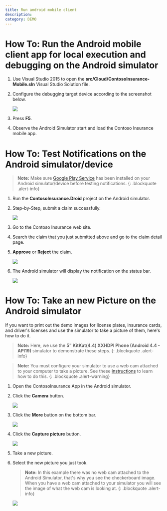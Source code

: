 ```yaml
---
title: Run android mobile client
description:
category: DEMO
---
```


# How To: Run the Android mobile client app for local execution and debugging on the Android simulator

1. Use Visual Studio 2015 to open the **src/Cloud/ContosoInsurance-Mobile.sln** Visual Studio Solution file.
   
2. Configure the debugging target device according to the screenshot below.

   ![]({{site.baseurl}}/img/deployment/VS-Android-Deployment-Settings.png)
3. Press **F5**.
4. Observe the Android Simulator start and load the Contoso Insurance mobile app.

# How To: Test Notifications on the Android simulator/device

> **Note:** Make sure [Google Play Service](https://play.google.com/store/apps/details?id=com.google.android.gms&hl=en "Google Play Service") has been installed on your Android simulator/device before testing notifications.
{: .blockquote .alert-info}

1. Run the **ContosoInsurance.Droid** project on the Android simulator.
2. Step-by-Step, submit a claim successfully.

	![]({{site.baseurl}}/img/deployment/Android-submit-a-claim.png)

3. Go to the Contoso Insurance web site.
4. Search the claim that you just submitted above and go to the claim detail page.
5. **Approve** or **Reject** the claim.

	![]({{site.baseurl}}/img/deployment/approve-a-claim.png)	

6. The Android simulator will display the notification on the status bar.

    ![]({{site.baseurl}}/img/deployment/android-display-notification.png)

# How To: Take an new Picture on the Android simulator

If you want to print out the demo images for license plates, insurance cards, and driver's licenses and use the simulator to take a picture of them, here's how to do it.

>**Note:** Here, we use the **5" KitKat(4.4) XXHDPI Phone (Android 4.4 - API19)** simulator to demonstrate these steps.
{: .blockquote .alert-info}

>**Note:** You must configure your simulator to use a web cam attached to your computer to take a picture.  See these [instructions](https://developer.android.com/studio/run/managing-avds.html) to learn how to do this.
{: .blockquote .alert-warning}

1. Open the ContosoInsurance App in the Android simulator.

2. Click the **Camera** button.

	![]({{site.baseurl}}/img/deployment/Android-camerabuttonClick.png)

3. Click the **More** button on the bottom bar.

	![]({{site.baseurl}}/img/deployment/Android-galleryClickMenu.png)

4. Click the **Capture picture** button.

	![]({{site.baseurl}}/img/deployment/Android-galleryClickCapturePicture.png)

5. Take a new picture.

6. Select the new picture you just took.

	>**Note:** In this example there was no web cam attached to the Android Simulator, that's why you see the checkerboard image.  When you have a web cam attached to your simulator you will see the image of what the web cam is looking at.
	{: .blockquote .alert-info}

	![]({{site.baseurl}}/img/deployment/Android-gallerySelectPicture.png)